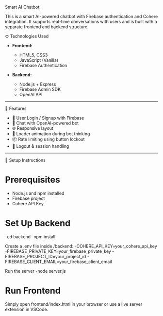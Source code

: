 Smart AI Chatbot

This is a smart AI-powered chatbot with Firebase authentication and Cohere integration. It supports real-time conversations with users and is built with a separate frontend and backend structure.

⚙️ Technologies Used

- **Frontend:**
  - HTML5, CSS3
  - JavaScript (Vanilla)
  - Firebase Authentication

- **Backend:**
  - Node.js + Express
  - Firebase Admin SDK
  - OpenAI API

---

🚀 Features

- 🔐 User Login / Signup with Firebase
- 💬 Chat with OpenAI-powered bot
- 🌐 Responsive layout
- 🧠 Loader animation during bot thinking
- 📦 Rate limiting using button lockout
- 🔐 Logout & session handling

---

🔧 Setup Instructions

# Prerequisites

- Node.js and npm installed
- Firebase project
- Cohere API Key

 # Set Up Backend
  -cd backend
  -npm install

Create a .env file inside /backend:
  -COHERE_API_KEY=your_cohere_api_key
  -FIREBASE_PRIVATE_KEY=your_firebase_private_key
  -FIREBASE_PROJECT_ID=your_project_id
  -FIREBASE_CLIENT_EMAIL=your_firebase_client_email

Run the server
  -node server.js

# Run Frontend
Simply open frontend/index.html in your browser or use a live server extension in VSCode.
